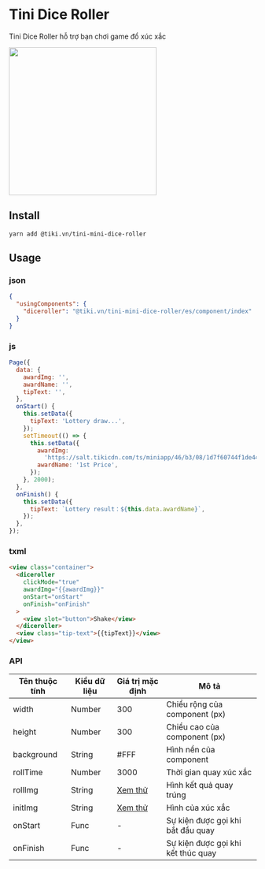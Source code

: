 # Tini Dice Roller

Tini Dice Roller hỗ trợ bạn chơi game đổ xúc xắc

<img src="https://salt.tikicdn.com/ts/miniapp/37/75/a6/61c4f35679b87ac6a36a34824deca3fa.gif" width="300" />

## Install

```dash
yarn add @tiki.vn/tini-mini-dice-roller
```

## Usage

### json

```json
{
  "usingComponents": {
    "diceroller": "@tiki.vn/tini-mini-dice-roller/es/component/index"
  }
}
```

### js

```js
Page({
  data: {
    awardImg: '',
    awardName: '',
    tipText: '',
  },
  onStart() {
    this.setData({
      tipText: 'Lottery draw...',
    });
    setTimeout(() => {
      this.setData({
        awardImg:
          'https://salt.tikicdn.com/ts/miniapp/46/b3/08/1d7f60744f1de44a6d027a8503c9020c.png',
        awardName: '1st Price',
      });
    }, 2000);
  },
  onFinish() {
    this.setData({
      tipText: `Lottery result：${this.data.awardName}`,
    });
  },
});
```

### txml

```html
<view class="container">
  <diceroller
    clickMode="true"
    awardImg="{{awardImg}}"
    onStart="onStart"
    onFinish="onFinish"
  >
    <view slot="button">Shake</view>
  </diceroller>
  <view class="tip-text">{{tipText}}</view>
</view>
```

### API

| Tên thuộc tính | Kiểu dữ liệu | Giá trị mặc định                                                                             | Mô tả                              |
| -------------- | ------------ | -------------------------------------------------------------------------------------------- | ---------------------------------- |
| width          | Number       | 300                                                                                          | Chiểu rộng của component (px)      |
| height         | Number       | 300                                                                                          | Chiều cao của component (px)       |
| background     | String       | #FFF                                                                                         | Hình nền của component             |
| rollTime       | Number       | 3000                                                                                         | Thời gian quay xúc xắc             |
| rollImg        | String       | [Xem thử](https://salt.tikicdn.com/ts/miniapp/46/b3/08/fd8e28987044b07c20daeb328a83a5c5.png) | Hình kết quả quay trúng            |
| initImg        | String       | [Xem thử](https://salt.tikicdn.com/ts/miniapp/cf/c7/6b/1eacdda81c7b570329cb9c8c5a385fa1.png) | Hình của xúc xắc                   |
| onStart        | Func         | -                                                                                            | Sự kiện được gọi khi bắt đầu quay  |
| onFinish       | Func         | -                                                                                            | Sự kiện được gọi khi kết thúc quay |
